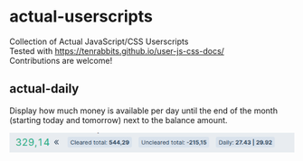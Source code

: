 # actual-userscripts
Collection of Actual JavaScript/CSS Userscripts  
Tested with https://tenrabbits.github.io/user-js-css-docs/  
Contributions are welcome!

## actual-daily
Display how much money is available per day until the end of the month (starting today and tomorrow) next to the balance amount.

![](.img/actual-daily-1.png)